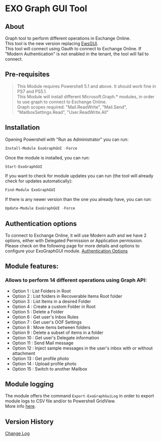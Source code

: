 ﻿# EXO Graph GUI Tool

## About
Graph tool to perform different operations in Exchange Online.  
This tool is the new version replacing [EwsGUI](https://github.com/agallego-css/EwsGUI).  
This tool will connect using Oauth to connect to Exchange Online. If "Modern Authentication" is not enabled in the tenant, the tool will fail to connect.  

## Pre-requisites

 > This Module requires Powershell 5.1 and above. It should work fine in PS7 and PS5.1.  
 > This Module will install different Microsoft.Graph.* modules, in order to use graph to connect to Exchange Online.  
 > Graph scopes required: "Mail.ReadWrite", "Mail.Send", "MailboxSettings.Read", "User.ReadWrite.All"  
 
## Installation

Opening Powershell with "Run as Administrator" you can run:
``` powershell
Install-Module ExoGraphGUI -Force
```
Once the module is installed, you can run:
``` powershell
Start-ExoGraphGUI
```

If you want to check for module updates you can run (the tool will already check for updates automatically):
``` powershell
Find-Module ExoGraphGUI
```
If there is any newer version than the one you already have, you can run:
``` powershell
Update-Module ExoGraphGUI -Force
```

## Authentication options

To connect to Exchange Online, it will use Modern auth and we have 2 options, either with Delegated Permission or Application permission.  
Please check on the following page for more details and options to configure your ExoGraphGUI module.
[Authentication Options](/docs/AuthenticationOptions.md)  

## Module features:
### Allows to perform 14 different operations using Graph API:
- Option 1 : List Folders in Root
- Option 2 : List folders in Recoverable Items Root folder
- Option 3 : List Items in a desired Folder
- Option 4 : Create a custom Folder in Root
- Option 5 : Delete a Folder
- Option 6 : Get user's Inbox Rules
- Option 7 : Get user's OOF Settings
- Option 8 : Move items between folders
- Option 9 : Delete a subset of items in a folder
- Option 10 : Get user's Delegate information
- Option 11 : Send Mail message
- Option 12 : Inject sample messages in the user's inbox with or without attachment
- Option 13 : Get profile photo
- Option 14 : Upload profile photo
- Option 15 : Switch to another Mailbox

## Module logging

The module offers the command `Export-ExoGraphGuiLog` in order to export module logs to CSV file and/or to Powershell GridView.  
More info [here](/docs/Export-ExoGraphGUILog.md).  

## Version History
[Change Log](/ExoGraphGUI/changelog.md)